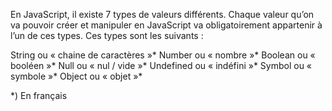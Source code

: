 En JavaScript, il existe 7 types de valeurs différents. Chaque valeur qu’on va pouvoir créer et manipuler en JavaScript va obligatoirement appartenir à l’un de ces types. Ces types sont les suivants :

String ou « chaine de caractères »*
Number ou « nombre »*
Boolean ou « booléen »*
Null ou « nul / vide »*
Undefined ou « indéfini »*
Symbol ou « symbole »*
Object ou « objet »*

*) En français